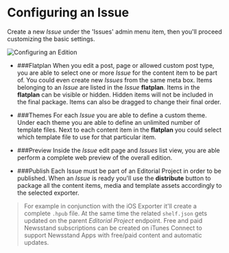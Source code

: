 # Configuring an Issue


Create a new *Issue* under the 'Issues' admin menu item, then you'll proceed customizing the basic settings.

![Configuring an Edition](https://ps.w.org/pressroom/assets/screenshot-3.jpg?rev=1214957 "PressRoom Edition edit page")

- ###Flatplan
When you edit a post, page or allowed custom post type, you are able to select one or more *Issue* for the content item to be part of. You could even create new *Issues* from the same meta box. Items belonging to an *Issue* are listed in the *Issue* **flatplan**.
Items in the **flatplan** can be visible or hidden. Hidden items will not be included in the final package. Items can also be dragged to change their final order.

- ###Themes
For each *Issue* you are able to define a custom theme. Under each theme you are able to define an unlimited number of template files. Next to each content item in the **flatplan** you could select which template file to use for that particular item.

- ###Preview
Inside the *Issue* edit page and *Issues* list view, you are able perform a complete web preview of the overall edition.

- ###Publish
Each Issue must be part of an Editorial Project in order to be published. When an *Issue* is ready you'll use the **distribute** button to package all the content items, media and template assets accordingly to the selected exporter. 

> For example in conjunction with the iOS Exporter it'll create a complete ```.hpub``` file. At the same time the related ```shelf.json``` gets updated on the parent *Editorial Project* endpoint. Free and paid Newsstand subscriptions can be created on iTunes Connect to support Newsstand Apps with free/paid content and automatic updates.

